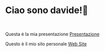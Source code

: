 <h1>Ciao sono davide!👋</h1> <br>
<p>Questa è la mia presentazione <a href="https://www.canva.com/design/DAF5Cm675vE/SUN4u083BqkSNaCebN9-WA/view?utm_content=DAF5Cm675vE&utm_campaign=share_your_design&utm_medium=link&utm_source=shareyourdesignpanel">Presentazione</a></p>
<p>Questo è il mio sito personale <a href="https://davidepoletto.github.io/Sito-personale/">Web Site</a></p><br>




